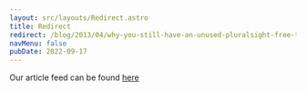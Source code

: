 ```yaml
---
layout: src/layouts/Redirect.astro
title: Redirect
redirect: /blog/2013/04/why-you-still-have-an-unused-pluralsight-free-trial-card/
navMenu: false
pubDate: 2022-09-17
---
```

<div>
Our article feed can be found <a href="/blog/2013/04/why-you-still-have-an-unused-pluralsight-free-trial-card/">here</a>
</div>
